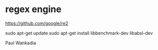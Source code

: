 

# regex engine

https://github.com/google/re2

sudo apt-get update
sudo apt-get install libbenchmark-dev libabsl-dev

Paul Wankadia